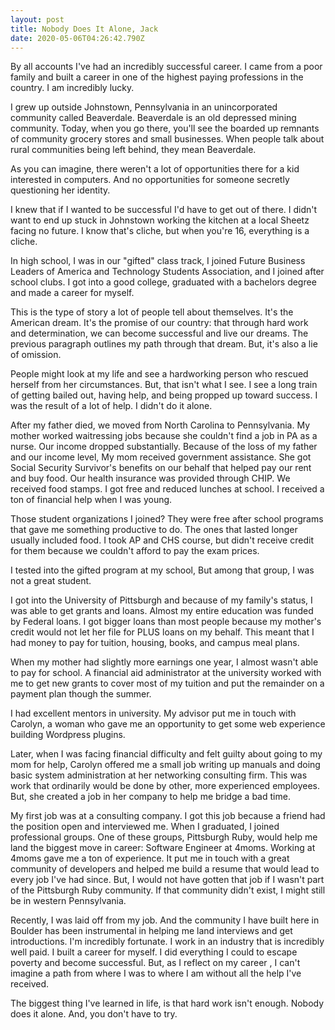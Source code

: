 ```yaml
---
layout: post
title: Nobody Does It Alone, Jack
date: 2020-05-06T04:26:42.790Z
---
```

By all accounts I've had an incredibly successful career. I came from a poor family and built a career in one of the highest paying professions in the country. I am incredibly lucky. 

I grew up outside Johnstown, Pennsylvania in an unincorporated community called Beaverdale. Beaverdale is an old depressed mining community. Today, when you go there, you'll see the boarded up remnants of community grocery stores and small businesses. When people talk about rural communities being left behind, they mean Beaverdale. 

As you can imagine, there weren't a lot of opportunities there for a kid interested in computers. And no opportunities for someone secretly questioning her identity. 

I knew that if I wanted to be successful I'd have to get out of there. I didn't want to end up stuck in Johnstown working the kitchen at a local Sheetz facing no future. I know that's cliche, but when you're 16, everything is a cliche.

In high school, I was in our "gifted" class track, I joined Future Business Leaders of America and Technology Students Association, and I joined after school clubs. I got into a good college, graduated with a bachelors degree and made a career for myself. 

This is the type of story a lot of people tell about themselves. It's the American dream. It's the promise of our country: that through hard work and determination, we can become successful and live our dreams. The previous paragraph outlines my path through that dream. But, it's also a lie of omission. 

People might look at my life and see a hardworking person who rescued herself from her circumstances. But, that isn't what I see. I see a long train of getting bailed out, having help, and being propped up toward success. I was the result of a lot of help. I didn't do it alone.

After my father died, we moved from North Carolina to Pennsylvania. My mother worked waitressing jobs because she couldn't find a job in PA as a nurse. Our income dropped substantially. Because of the loss of my father and our income level, My mom received government assistance. She got Social Security Survivor's benefits on our behalf that helped pay our rent and buy food. Our health insurance was provided through CHIP. We received food stamps. I got free and reduced lunches at school. I received a ton of financial help when I was young. 

Those student organizations I joined? They were free after school programs that gave me something productive to do. The ones that lasted longer usually included food. I took AP and CHS course, but didn't receive credit for them because we couldn't afford to pay the exam prices. 

I tested into the gifted program at my school, But among that group, I was not a great student. 

I got into the University of Pittsburgh and because of my family's status, I was able to get grants and loans. Almost my entire education was funded by Federal loans. I got bigger loans than most people because my mother's credit would not let her file for PLUS loans on my behalf. This meant that I had money to pay for tuition, housing, books, and campus meal plans. 

When my mother had slightly more earnings one year, I almost wasn't able to pay for school. A financial aid administrator at the university worked with me to get new grants to cover most of my tuition and put the remainder on a payment plan though the summer. 

I had excellent mentors in university. My advisor put me in touch with Carolyn, a woman who gave me an opportunity to get some web experience building Wordpress plugins. 

Later, when I was facing financial difficulty and felt guilty about going to my mom for help, Carolyn offered me a small job writing up manuals and doing basic system administration at her networking consulting firm. This was work that ordinarily would be done by other, more experienced employees. But, she created a job in her company  to help me bridge a bad time. 

My first job was at a consulting company. I got this job because a friend had the position open and interviewed me. When I graduated, I joined professional groups. One of these groups, Pittsburgh Ruby, would help me land the biggest move in career:  Software Engineer at 4moms. Working at 4moms gave me a ton of experience. It put me in touch with a great community of developers and helped me build a resume that would lead to every job I've had since. But, I would not have gotten that job if I wasn't part of the Pittsburgh Ruby community. If that community didn't exist, I might still be in western Pennsylvania. 

Recently, I was laid off from my job. And the community I have built here in Boulder has been instrumental in helping me land interviews and get introductions. I'm incredibly fortunate. I work in an industry that is incredibly well paid. I built a career for myself. I did everything I could to escape poverty and become successful. But, as I reflect on my career , I can't imagine a path from where I was to where I am without all the help I've received. 

The biggest thing I've learned in life, is that hard work isn't enough. Nobody does it alone. And, you don't have to try.
